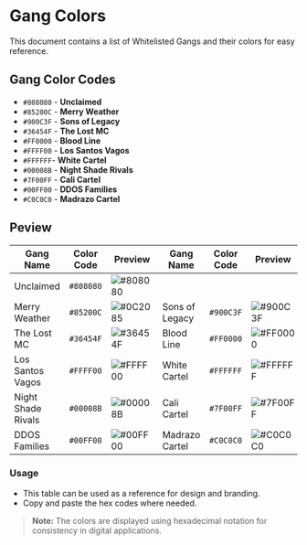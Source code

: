 # Gang Colors

This document contains a list of Whitelisted Gangs and their colors for easy reference.

## Gang Color Codes

- `#808080` - **Unclaimed**
- `#85200C` - **Merry Weather**
- `#900C3F` - **Sons of Legacy**
- `#36454F` - **The Lost MC**
- `#FF0000` - **Blood Line**
- `#FFFF00` - **Los Santos Vagos**
- `#FFFFFF`- **White Cartel**
- `#00008B` - **Night Shade Rivals**
- `#7F00FF` - **Cali Cartel**
- `#00FF00` - **DDOS Families**
- `#C0C0C0` - **Madrazo Cartel**

## Peview

| Gang Name            | Color Code | Preview | Gang Name | Color Code | Preview |
|----------------------|-----------|----------|-----------|------------|---------|
| Unclaimed | `#808080`  | ![#808080](https://www.colorhexa.com/808080.png) |
| Merry Weather       | `#85200C`| ![#0C2085](https://www.colorhexa.com/85200C.png) | Sons of Legacy| `#900C3F` | ![#900C3F](https://www.colorhexa.com/900C3F.png) |
| The Lost MC         | `#36454F`| ![#36454F](https://www.colorhexa.com/36454F.png) | Blood Line | `#FF0000` | ![#FF0000](https://www.colorhexa.com/FF0000.png) |
| Los Santos Vagos    | `#FFFF00`| ![#FFFF00](https://www.colorhexa.com/FFFF00.png) | White Cartel| `#FFFFFF`  | ![#FFFFFF](https://www.colorhexa.com/FFFFFF.png) |
| Night Shade Rivals  | `#00008B`| ![#00008B](https://www.colorhexa.com/00008B.png) | Cali Cartel | `#7F00FF`  | ![#7F00FF](https://www.colorhexa.com/7F00FF.png) |
| DDOS Families       | `#00FF00`| ![#00FF00](https://www.colorhexa.com/00FF00.png) | Madrazo Cartel | `#C0C0C0`  | ![#C0C0C0](https://www.colorhexa.com/C0C0C0.png) |

### Usage
- This table can be used as a reference for design and branding.
- Copy and paste the hex codes where needed.

> **Note:** The colors are displayed using hexadecimal notation for consistency in digital applications.
